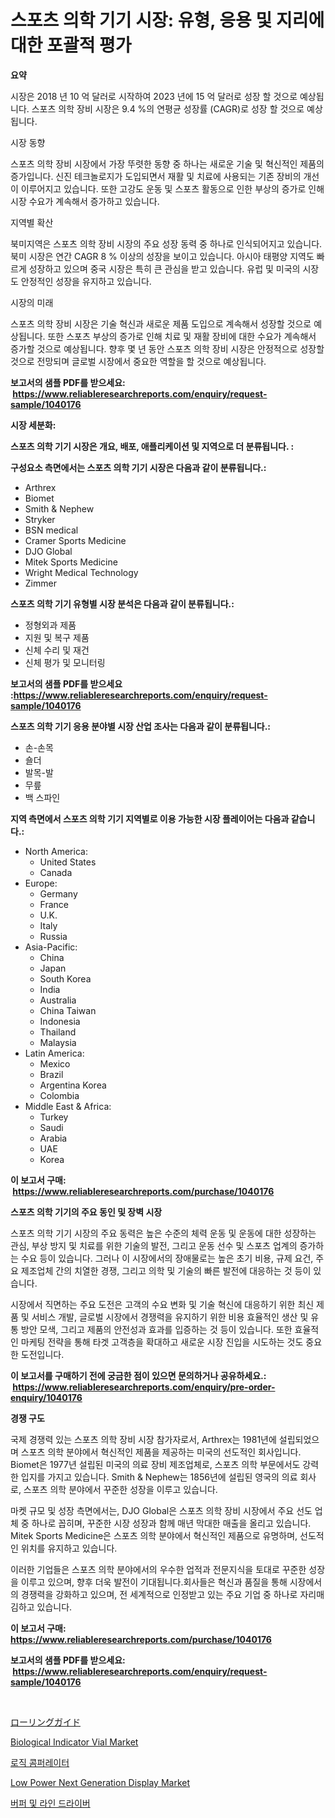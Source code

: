 <p><h1>스포츠 의학 기기 시장: 유형, 응용 및 지리에 대한 포괄적 평가</h1></p><p><strong>요약</strong></p>
<p><p>시장은 2018 년 10 억 달러로 시작하여 2023 년에 15 억 달러로 성장 할 것으로 예상됩니다. 스포츠 의학 장비 시장은 9.4 %의 연평균 성장률 (CAGR)로 성장 할 것으로 예상됩니다.</p><p>시장 동향</p><p>스포츠 의학 장비 시장에서 가장 뚜렷한 동향 중 하나는 새로운 기술 및 혁신적인 제품의 증가입니다. 신진 테크놀로지가 도입되면서 재활 및 치료에 사용되는 기존 장비의 개선이 이루어지고 있습니다. 또한 고강도 운동 및 스포츠 활동으로 인한 부상의 증가로 인해 시장 수요가 계속해서 증가하고 있습니다.</p><p>지역별 확산</p><p>북미지역은 스포츠 의학 장비 시장의 주요 성장 동력 중 하나로 인식되어지고 있습니다. 북미 시장은 연간 CAGR 8 % 이상의 성장을 보이고 있습니다. 아시아 태평양 지역도 빠르게 성장하고 있으며 중국 시장은 특히 큰 관심을 받고 있습니다. 유럽 및 미국의 시장도 안정적인 성장을 유지하고 있습니다.</p><p>시장의 미래</p><p>스포츠 의학 장비 시장은 기술 혁신과 새로운 제품 도입으로 계속해서 성장할 것으로 예상됩니다. 또한 스포츠 부상의 증가로 인해 치료 및 재활 장비에 대한 수요가 계속해서 증가할 것으로 예상됩니다. 향후 몇 년 동안 스포츠 의학 장비 시장은 안정적으로 성장할 것으로 전망되며 글로벌 시장에서 중요한 역할을 할 것으로 예상됩니다.</p></p>
<p><strong>보고서의 샘플 PDF를 받으세요: &nbsp;<a href="https://www.reliableresearchreports.com/enquiry/request-sample/1040176">https://www.reliableresearchreports.com/enquiry/request-sample/1040176</a></strong></p>
<p><strong>시장 세분화:</strong></p>
<p><strong> 스포츠 의학 기기 시장은 개요, 배포, 애플리케이션 및 지역으로 더 분류됩니다. :</strong></p>
<p><strong>구성요소 측면에서는 스포츠 의학 기기 시장은 다음과 같이 분류됩니다.:</strong></p>
<p><ul><li>Arthrex</li><li>Biomet</li><li>Smith & Nephew</li><li>Stryker</li><li>BSN medical</li><li>Cramer Sports Medicine</li><li>DJO Global</li><li>Mitek Sports Medicine</li><li>Wright Medical Technology</li><li>Zimmer</li></ul></p>
<p><strong> 스포츠 의학 기기 유형별 시장 분석은 다음과 같이 분류됩니다.:</strong></p>
<p><ul><li>정형외과 제품</li><li>지원 및 복구 제품</li><li>신체 수리 및 재건</li><li>신체 평가 및 모니터링</li></ul></p>
<p><strong>보고서의 샘플 PDF를 받으세요 :<a href="https://www.reliableresearchreports.com/enquiry/request-sample/1040176">https://www.reliableresearchreports.com/enquiry/request-sample/1040176</a></strong></p>
<p><strong> 스포츠 의학 기기 응용 분야별 시장 산업 조사는 다음과 같이 분류됩니다.:</strong></p>
<p><ul><li>손-손목</li><li>숄더</li><li>발목-발</li><li>무릎</li><li>백 스파인</li></ul></p>
<p><strong>지역 측면에서 스포츠 의학 기기 지역별로 이용 가능한 시장 플레이어는 다음과 같습니다.:</strong></p>
<p><ul>
    <li>
        North America:
        <ul>
            <li>United States</li>
            <li>Canada</li>
        </ul>
    </li>
    <li>
        Europe:
        <ul>
            <li>Germany</li>
            <li>France</li>
            <li>U.K.</li>
            <li>Italy</li>
            <li>Russia</li>
        </ul>
    </li>
    <li>
        Asia-Pacific:
        <ul>
            <li>China</li>
            <li>Japan</li>
            <li>South Korea</li>
            <li>India</li>
            <li>Australia</li>
            <li>China Taiwan</li>
            <li>Indonesia</li>
            <li>Thailand</li>
            <li>Malaysia</li>
        </ul>
    </li>
    <li>
        Latin America:
        <ul>
            <li>Mexico</li>
            <li>Brazil</li>
            <li>Argentina Korea</li>
            <li>Colombia</li>
        </ul>
    </li>
    <li>
        Middle East & Africa:
        <ul>
            <li>Turkey</li>
            <li>Saudi</li>
            <li>Arabia</li>
            <li>UAE</li>
            <li>Korea</li>
        </ul>
    </li>
    </ul></p>
<p><strong>이 보고서 구매: &nbsp;<a href="https://www.reliableresearchreports.com/purchase/1040176">https://www.reliableresearchreports.com/purchase/1040176</a></strong></p>
<p><strong>스포츠 의학 기기의 주요 동인 및 장벽 시장</strong></p>
<p><p>스포츠 의학 기기 시장의 주요 동력은 높은 수준의 체력 운동 및 운동에 대한 성장하는 관심, 부상 방지 및 치료를 위한 기술의 발전, 그리고 운동 선수 및 스포츠 업계의 증가하는 수요 등이 있습니다. 그러나 이 시장에서의 장애물로는 높은 초기 비용, 규제 요건, 주요 제조업체 간의 치열한 경쟁, 그리고 의학 및 기술의 빠른 발전에 대응하는 것 등이 있습니다.</p><p>시장에서 직면하는 주요 도전은 고객의 수요 변화 및 기술 혁신에 대응하기 위한 최신 제품 및 서비스 개발, 글로벌 시장에서 경쟁력을 유지하기 위한 비용 효율적인 생산 및 유통 방안 모색, 그리고 제품의 안전성과 효과를 입증하는 것 등이 있습니다. 또한 효율적인 마케팅 전략을 통해 타겟 고객층을 확대하고 새로운 시장 진입을 시도하는 것도 중요한 도전입니다.</p></p>
<p><strong>이 보고서를 구매하기 전에 궁금한 점이 있으면 문의하거나 공유하세요.: &nbsp;<a href="https://www.reliableresearchreports.com/enquiry/pre-order-enquiry/1040176">https://www.reliableresearchreports.com/enquiry/pre-order-enquiry/1040176</a></strong></p>
<p><strong>경쟁 구도</strong></p>
<p><p>국제 경쟁력 있는 스포츠 의학 장비 시장 참가자로서, Arthrex는 1981년에 설립되었으며 스포츠 의학 분야에서 혁신적인 제품을 제공하는 미국의 선도적인 회사입니다. Biomet은 1977년 설립된 미국의 의료 장비 제조업체로, 스포츠 의학 부문에서도 강력한 입지를 가지고 있습니다. Smith & Nephew는 1856년에 설립된 영국의 의료 회사로, 스포츠 의학 분야에서 꾸준한 성장을 이루고 있습니다.</p><p>마켓 규모 및 성장 측면에서는, DJO Global은 스포츠 의학 장비 시장에서 주요 선도 업체 중 하나로 꼽히며, 꾸준한 시장 성장과 함께 매년 막대한 매출을 올리고 있습니다. Mitek Sports Medicine은 스포츠 의학 분야에서 혁신적인 제품으로 유명하며, 선도적인 위치를 유지하고 있습니다.</p><p>이러한 기업들은 스포츠 의학 분야에서의 우수한 업적과 전문지식을 토대로 꾸준한 성장을 이루고 있으며, 향후 더욱 발전이 기대됩니다.회사들은 혁신과 품질을 통해 시장에서의 경쟁력을 강화하고 있으며, 전 세계적으로 인정받고 있는 주요 기업 중 하나로 자리매김하고 있습니다.</p></p>
<p><strong>이 보고서 구매: &nbsp; <a href="https://www.reliableresearchreports.com/purchase/1040176">https://www.reliableresearchreports.com/purchase/1040176</a></strong></p>
<p><strong>보고서의 샘플 PDF를 받으세요: &nbsp;<a href="https://www.reliableresearchreports.com/enquiry/request-sample/1040176">https://www.reliableresearchreports.com/enquiry/request-sample/1040176</a></strong><strong></strong></p>
<p>&nbsp;</p>
<p><p><a href="https://github.com/jkjreqjscoxx7/Market-Research-Report-List-1/blob/main/94851064679.md">ローリングガイド</a></p><p><a href="https://issuu.com/reportprime-2/docs/biological-indicator-vial-market-size-2030.pptx">Biological Indicator Vial Market</a></p><p><a href="https://medium.com/@chickenlegs8687/%EB%A1%9C%EC%A7%81-%EB%B9%84%EA%B5%90-%EC%9E%A5%EC%B9%98-%EC%8B%9C%EC%9E%A5-%EC%A0%90%EC%9C%A0%EC%9C%A8-%EB%B3%80%ED%99%94-%EB%B0%8F-%EC%8B%9C%EC%9E%A5-%EC%84%B1%EC%9E%A5-%EB%8F%99%ED%96%A5-2024%EB%85%84-2031%EB%85%84-6d8486ae539e">로직 콤퍼레이터</a></p><p><a href="https://github.com/yoshih12/Market-Research-Report-List-2/blob/main/low-power-next-generation-display-market.md">Low Power Next Generation Display Market</a></p><p><a href="https://medium.com/@kellyclarkson42/%EB%B2%84%ED%8D%BC-%EB%B0%8F-%EB%9D%BC%EC%9D%B8-%EB%93%9C%EB%9D%BC%EC%9D%B4%EB%B2%84-%EC%8B%9C%EC%9E%A5-%EC%8B%9C%EC%9E%A5-%EC%A0%90%EC%9C%A0%EC%9C%A8-%EC%8B%9C%EC%9E%A5-%EB%8F%99%ED%96%A5-%EB%B0%8F-%EB%AF%B8%EB%9E%98-%EC%84%B1%EC%9E%A5-%ED%83%90%EC%83%89-3b8176e04e5a">버퍼 및 라인 드라이버</a></p></p>